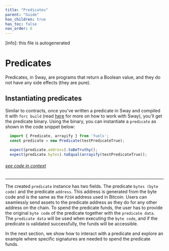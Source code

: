 ```yaml
---
title: "Predicates"
parent: "Guide"
has_children: true
has_toc: false
nav_order: 6
---
```


[info]: this file is autogenerated


# Predicates

Predicates, in Sway, are programs that return a Boolean value, and they do not have any side effects (they are pure).

## Instantiating predicates

Similar to contracts, once you've written a predicate in Sway and compiled it with `forc build` (read [here](https://fuellabs.github.io/sway/master/introduction/overview.html) for more on how to work with Sway), you'll get the predicate binary. Using the binary, you can instantiate a `predicate` as shown in the code snippet below:


```typescript
  import { Predicate, arrayify } from 'fuels';
  const predicate = new Predicate(testPredicateTrue);

  expect(predicate.address).toBeTruthy();
  expect(predicate.bytes).toEqual(arrayify(testPredicateTrue));
```
###### [see code in context](https://github.com/FuelLabs/fuels-ts/blob/master/packages/fuel-gauge/src/doc-examples.test.ts#L324-L330)

---


The created `predicate` instance has two fields. The predicate `bytes (byte code)` and the predicate `address`. This address is generated from the byte code and is the same as the `P2SH` address used in Bitcoin. Users can seamlessly send assets to the predicate address as they do for any other address on the chain. To spend the predicate funds, the user has to provide the original `byte code` of the predicate together with the `predicate data`. The `predicate data` will be used when executing the `byte code`, and if the predicate is validated successfully, the funds will be accessible.

In the next section, we show how to interact with a predicate and explore an example where specific signatures are needed to spend the predicate funds.
